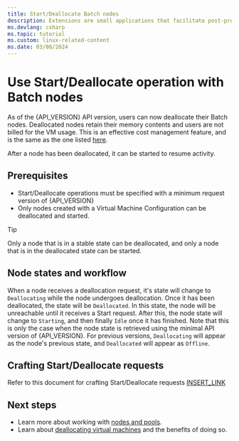 ```yaml
---
title: Start/Deallocate Batch nodes
description: Extensions are small applications that facilitate post-provisioning configuration and setup on Batch compute nodes.
ms.devlang: csharp
ms.topic: tutorial
ms.custom: linux-related-content
ms.date: 03/08/2024
---
```


# Use Start/Deallocate operation with Batch nodes

As of the {API_VERSION} API version, users can now deallocate their Batch nodes. Deallocated nodes retain their memory contents and users are not billed for the VM usage. This is an effective cost management feature, and is the same as the one listed [here](https://learn.microsoft.com/en-us/azure/virtual-machines/hibernate-resume?tabs=osLimitsLinux%2CenablehiberPortal%2CcheckhiberPortal%2CenableWithPortal%2CcliLHE%2CUbuntu18HST%2CPortalDoHiber%2CPortalStatCheck%2CPortalStartHiber%2CPortalImageGallery).

After a node has been deallocated, it can be started to resume activity.

## Prerequisites

- Start/Deallocate operations must be specified with a minimum request version of {API_VERSION}
- Only nodes created with a Virtual Machine Configuration can be deallocated and started. 

> [!TIP]
> Only a node that is in a stable state can be deallocated, and only a node that is in the deallocated state can be started.

## Node states and workflow

When a node receives a deallocation request, it's state will change to `Deallocating` while the node undergoes deallocation. Once it has been deallocated, the state will be `Deallocated`. In this state, the node will be unreachable until it receives a Start request. After this, the node
state will change to `Starting`, and then finally `Idle` once it has finished. Note that this is only the case when the node state is retrieved using the minimal API version of {API_VERSION}. For previous versions, `Deallocating` will appear as the node's previous state, and `Deallocated`
will appear as `Offline`.

## Crafting Start/Deallocate requests

Refer to this document for crafting Start/Deallocate requests [INSERT_LINK]()

## Next steps

- Learn more about working with [nodes and pools](nodes-and-pools.md).
- Learn about [deallocating virtual machines](https://learn.microsoft.com/en-us/azure/virtual-machines/hibernate-resume?tabs=osLimitsLinux%2CenablehiberPortal%2CcheckhiberPortal%2CenableWithPortal%2CcliLHE%2CUbuntu18HST%2CPortalDoHiber%2CPortalStatCheck%2CPortalStartHiber%2CPortalImageGallery) and the benefits of doing so.
